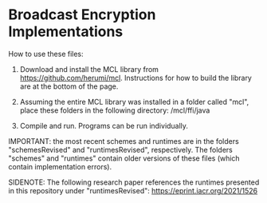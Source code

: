 # Broadcast Encryption Implementations

How to use these files:

1. Download and install the MCL library from https://github.com/herumi/mcl.
Instructions for how to build the library are at the bottom of the page.

2. Assuming the entire MCL library was installed in a folder called "mcl", place these folders in the following directory: /mcl/ffi/java

3. Compile and run. Programs can be run individually.

IMPORTANT: the most recent schemes and runtimes are in the folders "schemesRevised" and "runtimesRevised", respectively. The folders "schemes" and "runtimes" contain older versions of these files (which contain implementation errors).

SIDENOTE: The following research paper references the runtimes presented in this repository under "runtimesRevised": https://eprint.iacr.org/2021/1526
